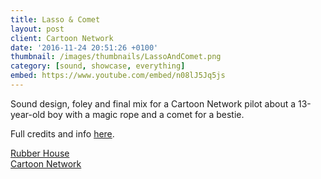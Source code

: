```yaml
---
title: Lasso & Comet
layout: post
client: Cartoon Network
date: '2016-11-24 20:51:26 +0100'
thumbnail: /images/thumbnails/LassoAndComet.png
category: [sound, showcase, everything]
embed: https://www.youtube.com/embed/n08lJ5Jq5js
---
```


Sound design, foley and final mix for a Cartoon Network pilot about a 13-year-old boy with a magic rope and a comet for a bestie.

Full credits and info [here](http://www.rubberhousestudio.com/works/lasso-comet/).

[Rubber House](http://www.rubberhousestudio.com/)  
[Cartoon Network](www.cartoonnetwork.co.uk/)
